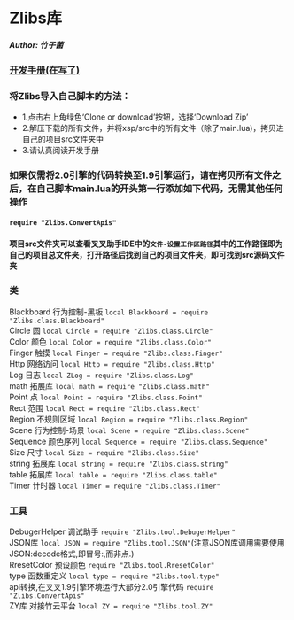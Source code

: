 # Zlibs库  
##### Author: 竹子菌  
### [开发手册(在写了)](https://www.yuque.com/zhuzijun/zlibs)
### 将Zlibs导入自己脚本的方法：
- 1.点击右上角绿色‘Clone or download’按钮，选择‘Download Zip’
- 2.解压下载的所有文件，并将xsp/src中的所有文件（除了main.lua)，拷贝进自己的项目src文件夹中
- 3.请认真阅读开发手册
### 如果仅需将2.0引擎的代码转换至1.9引擎运行，请在拷贝所有文件之后，在自己脚本main.lua的开头第一行添加如下代码，无需其他任何操作
#### `require "Zlibs.ConvertApis"`
#### 项目src文件夹可以查看叉叉助手IDE中的`文件-设置工作区路径`其中的工作路径即为自己的项目总文件夹，打开路径后找到自己的项目文件夹，即可找到src源码文件夹
### 类  
Blackboard 行为控制-黑板 `local Blackboard = require "Zlibs.class.Blackboard"`  
Circle 圆 `local Circle = require "Zlibs.class.Circle"`  
Color 颜色 `local Color = require "Zlibs.class.Color"`  
Finger 触摸 `local Finger = require "Zlibs.class.Finger"`  
Http 网络访问 `local Http = require "Zlibs.class.Http"`  
Log 日志 `local ZLog = require "Zlibs.class.Log"`  
math 拓展库 `local math = require "Zlibs.class.math"`  
Point 点 `local Point = require "Zlibs.class.Point"`  
Rect 范围 `local Rect = require "Zlibs.class.Rect"`  
Region 不规则区域 `local Region = require "Zlibs.class.Region"`  
Scene 行为控制-场景 `local Scene = require "Zlibs.class.Scene"`  
Sequence 颜色序列 `local Sequence = require "Zlibs.class.Sequence"`  
Size 尺寸 `local Size = require "Zlibs.class.Size"`  
string 拓展库 `local string = require "Zlibs.class.string"`  
table 拓展库 `local table = require "Zlibs.class.table"`  
Timer 计时器 `local Timer = require "Zlibs.class.Timer"`  
### 工具  
DebugerHelper 调试助手 `require "Zlibs.tool.DebugerHelper"`  
JSON库 `local JSON = require "Zlibs.tool.JSON"`(注意JSON库调用需要使用JSON:decode格式,即冒号:,而非点.)  
RresetColor 预设颜色 `require "Zlibs.tool.RresetColor"`  
type 函数重定义 `local type = require "Zlibs.tool.type"`  
api转换,在叉叉1.9引擎环境运行大部分2.0引擎代码 `require "Zlibs.ConvertApis"`  
ZY库 对接竹云平台 `local ZY = require "Zlibs.tool.ZY"`
